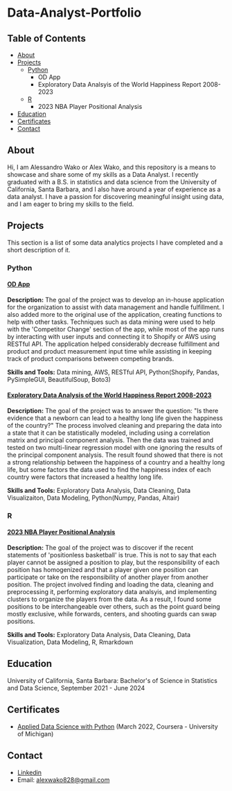 # Data-Analyst-Portfolio

## Table of Contents
- [About](#About)
- [Projects](#Projects)
  - [Python](#Python)
    - OD App
    - Exploratory Data Analsyis of the World Happiness Report 2008-2023
  - [R](#R)
    - 2023 NBA Player Positional Analysis
- [Education](#Education)
- [Certificates](#Certificates)
- [Contact](#Contact)

## About

Hi, I am Alessandro Wako or Alex Wako, and this repository is a means to showcase and share some of my skills as a Data Analyst. I recently graduated with a B.S. in statistics and data science from the University of California, Santa Barbara, and I also have around a year of experience as a data analyst. I have a passion for discovering meaningful insight using data, and I am eager to bring my skills to the field.

## Projects

This section is a list of some data analytics projects I have completed and a short description of it.

### Python

#### [OD App](https://github.com/AlexWako/Data-Analyst-Portfolio/tree/main/ODApp)

**Description:** The goal of the project was to develop an in-house application for the organization to assist with data management and handle fulfillment. I also added more to the original use of the application, creating functions to help with other tasks. Techniques such as data mining were used to help with the 'Competitor Change' section of the app, while most of the app runs by interacting with user inputs and connecting it to Shopify or AWS using RESTful API. The application helped considerably decrease fulfillment and product and product measurement input time while assisting in keeping track of product comparisons between competing brands.

**Skills and Tools:** Data mining, AWS, RESTful API, Python(Shopify, Pandas, PySimpleGUI, BeautifulSoup, Boto3)

#### [Exploratory Data Analysis of the World Happiness Report 2008-2023](https://github.com/AlexWako/Data-Analyst-Portfolio/tree/main/World-Happiness-Report)

**Description:** The goal of the project was to answer the question: "Is there evidence that a newborn can lead to a healthy long life given the happiness of the country?" The process involved cleaning and preparing the data into a state that it can be statistically modeled, including using a correlation matrix and principal component analysis. Then the data was trained and tested on two multi-linear regression model with one ignoring the results of the principal component analysis. The result found showed that there is not a strong relationship between the happiness of a country and a healthy long life, but some factors the data used to find the happiness index of each country were factors that increased a healthy long life.

**Skills and Tools:** Exploratory Data Analysis, Data Cleaning, Data Visualizaiton, Data Modeling, Python(Numpy, Pandas, Altair)

### R

#### [2023 NBA Player Positional Analysis](https://github.com/AlexWako/Data-Analyst-Portfolio/tree/main/Basketball%20Project)

**Description:** The goal of the project was to discover if the recent statements of 'positionless basketball' is true. This is not to say that each player cannot be assigned a position to play, but the responsibility of each position has homogenized and that a player given one position can participate or take on the responsibility of another player from another position. The project involved finding and loading the data, cleaning and preprocessing it, performing exploratory data analsyis, and implementing clusters to organize the players from the data. As a result, I found some positions to be interchangeable over others, such as the point guard being mostly exclusive, while forwards, centers, and shooting guards can swap positions.

**Skills and Tools:** Exploratory Data Analysis, Data Cleaning, Data Visualization, Data Modeling, R, Rmarkdown

## Education

University of California, Santa Barbara: Bachelor's of Science in Statistics and Data Science, September 2021 - June 2024

## Certificates

- [Applied Data Science with Python](https://www.coursera.org/account/accomplishments/specialization/certificate/YQGJWWWDKZRP) (March 2022, Coursera - University of Michigan)

## Contact

- [Linkedin](https://www.linkedin.com/in/alessandro-wako-527976244/)
- Email: [alexwako828@gmail.com](mailto:alexwako828@gmail.com)
